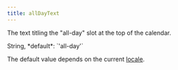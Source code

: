 ```yaml
---
title: allDayText
---
```


The text titling the "all-day" slot at the top of the calendar.

<div class='spec' markdown='1'>
String, *default*: `'all-day'`
</div>

The default value depends on the current [locale](locale).
